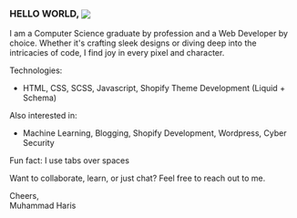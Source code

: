 ### HELLO WORLD, <img src="https://komarev.com/ghpvc/?username=harisdev-netizen&&style=flat-square" align="center" />
<!-- <div align="left">
  <a href="https://www.linkedin.com/in/webjin" target="_blank">
    <img src="https://img.shields.io/static/v1?message=LinkedIn&logo=linkedin&label=&color=0077B5&logoColor=white&labelColor=&style=for-the-badge" height="30" alt="linkedin logo"  />
  </a>
  <a href="https://www.facebook.com/oyehoyeharis" target="_blank">
    <img src="https://img.shields.io/static/v1?message=Facebook&logo=facebook&label=&color=1877F2&logoColor=white&labelColor=&style=for-the-badge" height="30" alt="facebook logo"  />
  </a>
  <a href="https://www.instagram.com/the_harrii" target="_blank">
    <img src="https://img.shields.io/static/v1?message=Instagram&logo=instagram&label=&color=E4405F&logoColor=white&labelColor=&style=for-the-badge" height="30" alt="instagram logo"  />
  </a>
</div>
<br> -->

I am a Computer Science graduate by profession and a Web Developer by choice. Whether it's crafting sleek designs or diving deep into the intricacies of code, I find joy in every pixel and character.

Technologies:
- HTML, CSS, SCSS, Javascript, Shopify Theme Development (Liquid + Schema)

Also interested in:
- Machine Learning, Blogging, Shopify Development, Wordpress, Cyber Security

Fun fact: I use tabs over spaces

Want to collaborate, learn, or just chat? Feel free to reach out to me. <!-- mharispk321@gmail.com. -->

Cheers,  
Muhammad Haris
<!--
[akshaysaini.in](https://akshaysaini.in/)
-->
<!--
<img src="https://raw.githubusercontent.com/harisdev-netizen/harisdev-netizen/output/snake.svg" alt="Snake animation" />

###
-->
